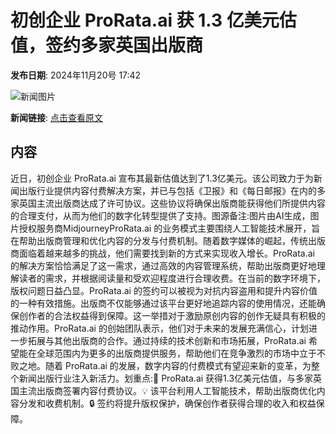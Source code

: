 # ​初创企业 ProRata.ai 获 1.3 亿美元估值，签约多家英国出版商

**发布日期**: 2024年11月20号 17:42

![新闻图片](https://pic.chinaz.com/picmap/202408221405394752_0.jpg)

**新闻链接**: [点击查看原文](https://www.aibase.com/zh/news/13363)

## 内容

近日，初创企业 ProRata.ai 宣布其最新估值达到了1.3亿美元。该公司致力于为新闻出版行业提供内容付费解决方案，并已与包括《卫报》和《每日邮报》在内的多家英国主流出版商达成了许可协议。这些协议将确保出版商能获得他们所提供内容的合理支付，从而为他们的数字化转型提供了支持。图源备注:图片由AI生成，图片授权服务商MidjourneyProRata.ai 的业务模式主要围绕人工智能技术展开，旨在帮助出版商管理和优化内容的分发与付费机制。随着数字媒体的崛起，传统出版商面临着越来越多的挑战，他们需要找到新的方式来实现收入增长。ProRata.ai 的解决方案恰恰满足了这一需求，通过高效的内容管理系统，帮助出版商更好地理解读者的需求，并根据阅读量和受欢迎程度进行合理收费。在当前的数字环境下，版权问题日益凸显。ProRata.ai 的签约可以被视为对抗内容盗用和提升内容价值的一种有效措施。出版商不仅能够通过该平台更好地追踪内容的使用情况，还能确保创作者的合法权益得到保障。这一举措对于激励原创内容的创作无疑具有积极的推动作用。ProRata.ai 的创始团队表示，他们对于未来的发展充满信心，计划进一步拓展与其他出版商的合作。通过持续的技术创新和市场拓展，ProRata.ai 希望能在全球范围内为更多的出版商提供服务，帮助他们在竞争激烈的市场中立于不败之地。随着 ProRata.ai 的发展，数字内容的付费模式有望迎来新的变革，为整个新闻出版行业注入新活力。划重点:📰 ProRata.ai 获得1.3亿美元估值，与多家英国主流出版商签署内容付费协议。💡 该平台利用人工智能技术，帮助出版商优化内容分发和收费机制。🔒 签约将提升版权保护，确保创作者获得合理的收入和权益保障。
